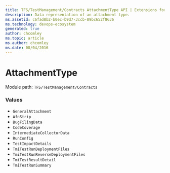 ```yaml
---
title: TFS/TestManagement/Contracts AttachmentType API | Extensions for Azure DevOps Services
description: Data representation of an attachment type.
ms.assetid: c6fad8b2-b0ec-b9d7-3ccb-89bc652f8636
ms.technology: devops-ecosystem
generated: true
author: chcomley
ms.topic: article
ms.author: chcomley
ms.date: 08/04/2016
---
```


# AttachmentType

Module path: `TFS/TestManagement/Contracts`

### Values

* `GeneralAttachment`
* `AfnStrip`
* `BugFilingData`
* `CodeCoverage`
* `IntermediateCollectorData`
* `RunConfig`
* `TestImpactDetails`
* `TmiTestRunDeploymentFiles`
* `TmiTestRunReverseDeploymentFiles`
* `TmiTestResultDetail`
* `TmiTestRunSummary`
